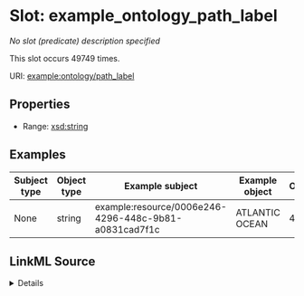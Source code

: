 

# Slot: example_ontology_path_label


_No slot (predicate) description specified_






This slot occurs 49749 times.


URI: [example:ontology/path_label](http://example.org/ontology/path_label)



<!-- no inheritance hierarchy -->








## Properties

* Range: [xsd:string](http://www.w3.org/2001/XMLSchema#string)






## Examples

| Subject type | Object type | Example subject | Example object | Occurrences |
| --- | --- | --- | --- | --- |
| None | string | example:resource/0006e246-4296-448c-9b81-a0831cad7f1c | ATLANTIC OCEAN | 49749 |




## LinkML Source

<details>

```yaml
name: example_ontology_path_label
annotations:
  count:
    tag: count
    value: 49749
  string:
    tag: string
    value: 49749
description: No slot (predicate) description specified
examples:
- description: None→string
  object:
    example_object: ATLANTIC OCEAN
    example_object_type: string
    example_predicate: example:ontology/path_label
    example_subject: example:resource/0006e246-4296-448c-9b81-a0831cad7f1c
    example_subject_type: None
from_schema: climatepub4-kg
rank: 1000
slot_uri: example:ontology/path_label
alias: example_ontology_path_label
range: string

```
</details>